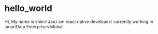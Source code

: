 # hello_world
Hi,
My name is shimil Jas.i am react native developer.i currently working in smartData Enterprises.Mohali.

